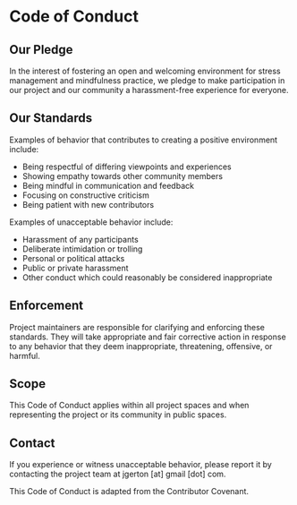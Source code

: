 # Code of Conduct

## Our Pledge

In the interest of fostering an open and welcoming environment for stress management and mindfulness practice, we pledge to make participation in our project and our community a harassment-free experience for everyone.

## Our Standards

Examples of behavior that contributes to creating a positive environment include:

* Being respectful of differing viewpoints and experiences
* Showing empathy towards other community members
* Being mindful in communication and feedback
* Focusing on constructive criticism
* Being patient with new contributors

Examples of unacceptable behavior include:

* Harassment of any participants
* Deliberate intimidation or trolling
* Personal or political attacks
* Public or private harassment
* Other conduct which could reasonably be considered inappropriate

## Enforcement

Project maintainers are responsible for clarifying and enforcing these standards. They will take appropriate and fair corrective action in response to any behavior that they deem inappropriate, threatening, offensive, or harmful.

## Scope

This Code of Conduct applies within all project spaces and when representing the project or its community in public spaces.

## Contact

If you experience or witness unacceptable behavior, please report it by contacting the project team at jgerton [at] gmail [dot] com.

This Code of Conduct is adapted from the Contributor Covenant. 